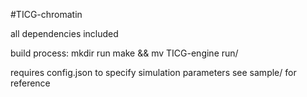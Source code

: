 #TICG-chromatin

all dependencies included

build process:
mkdir run
make && mv TICG-engine run/

requires config.json to specify simulation parameters
see sample/ for reference
